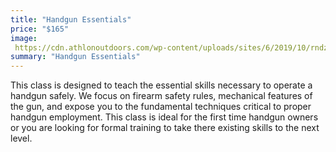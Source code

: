```yaml
---
title: "Handgun Essentials"
price: "$165"
image:
 https://cdn.athlonoutdoors.com/wp-content/uploads/sites/6/2019/10/rndz19-sig-sas-side.jpg
summary: "Handgun Essentials"
---
```

This class is designed to teach the essential skills necessary to operate a handgun safely. We focus on firearm safety rules, mechanical features of the gun, and expose you to the fundamental techniques critical to proper handgun employment.  This class is ideal for the first time handgun owners or you are looking for formal training to take there existing skills to the next level.
<!--stackedit_data:
eyJoaXN0b3J5IjpbMTYyNzk4NjUsLTc5NTUxMDY5MSwxODcxND
QxMTk3LC03NjcwNTUxMDMsLTEzODYyMjgzNDcsMTk4MDcwNTU0
MywtNDkwOTY1MzUxLC0xMTE2MDA5Mjc5LC04Njg1MTcyNzddfQ
==
-->
